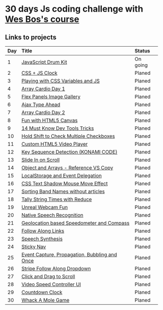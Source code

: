 # 30 days Js coding challenge with [Wes Bos's course](https://javascript30.com)

## Links to projects

| Day | Title                                              | Status   |
|:----|:---------------------------------------------------|:---------|
| 1   | [JavaScript Drum Kit](#)                           | On going |
| 2   | [CSS + JS Clock](#)                                | Planed   |
| 3   | [Playing with CSS Variables and JS](#)             | Planed   |
| 4   | [Array Cardio Day 1](#)                            | Planed   |
| 5   | [Flex Panels Image Gallery](#)                     | Planed   |
| 6   | [Ajax Type Ahead](#)                               | Planed   |
| 7   | [Array Cardio Day 2](#)                            | Planed   |
| 8   | [Fun with HTML5 Canvas](#)                         | Planed   |
| 9   | [14 Must Know Dev Tools Tricks](#)                 | Planed   |
| 10  | [Hold Shift to Check Multiple Checkboxes](#)       | Planed   |
| 11  | [Custom HTML5 Video Player](#)                     | Planed   |
| 12  | [Key Sequence Detection (KONAMI CODE)](#)          | Planed   |
| 13  | [Slide In on Scroll](#)                            | Planed   |
| 14  | [Object and Arrays - Reference VS Copy](#)         | Planed   |
| 15  | [LocalStorage and Event Delegation](#)             | Planed   |
| 16  | [CSS Text Shadow Mouse Move Effect](#)             | Planed   |
| 17  | [Sorting Band Names without articles](#)           | Planed   |
| 18  | [Tally String Times with Reduce](#)                | Planed   |
| 19  | [Unreal Webcam Fun](#)                             | Planed   |
| 20  | [Native Speech Recognition](#)                     | Planed   |
| 21  | [Geolocation based Speedometer and Compass](#)     | Planed   |
| 22  | [Follow Along Links](#)                            | Planed   |
| 23  | [Speech Synthesis](#)                              | Planed   |
| 24  | [Sticky Nav](#)                                    | Planed   |
| 25  | [Event Capture, Propagation, Bubbling and Once](#) | Planed   |
| 26  | [Stripe Follow Along Dropdown](#)                  | Planed   |
| 27  | [Click and Drag to Scroll](#)                      | Planed   |
| 28  | [Video Speed Controller UI](#)                     | Planed   |
| 29  | [Countdown Clock](#)                               | Planed   |
| 30  | [Whack A Mole Game](#)                             | Planed   |

